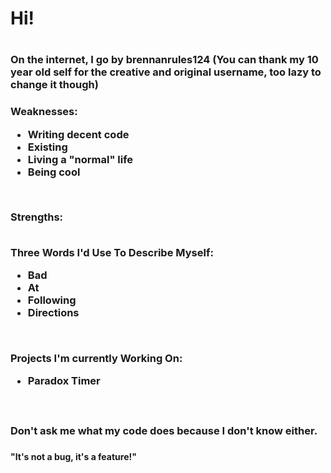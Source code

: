 <h1>Hi!<h1>
<h3>On the internet, I go by brennanrules124 (You can thank my 10 year old self for the creative and original username, too lazy to change it though)<h3>
  
Weaknesses:
  <br>
-   Writing decent code
-   Existing
-   Living a "normal" life
-   Being cool
  
<br>

Strengths:
  <br>
  <br>
  
Three Words I'd Use To Describe Myself:
-   Bad
-   At
-   Following
-   Directions
  <br>
  
Projects I'm currently Working On:
  <br>
-   Paradox Timer
  
<br>
  
<h3>Don't ask me what my code does because I don't know either.<h3>
<h4>"It's not a bug, it's a feature!"<h4>
